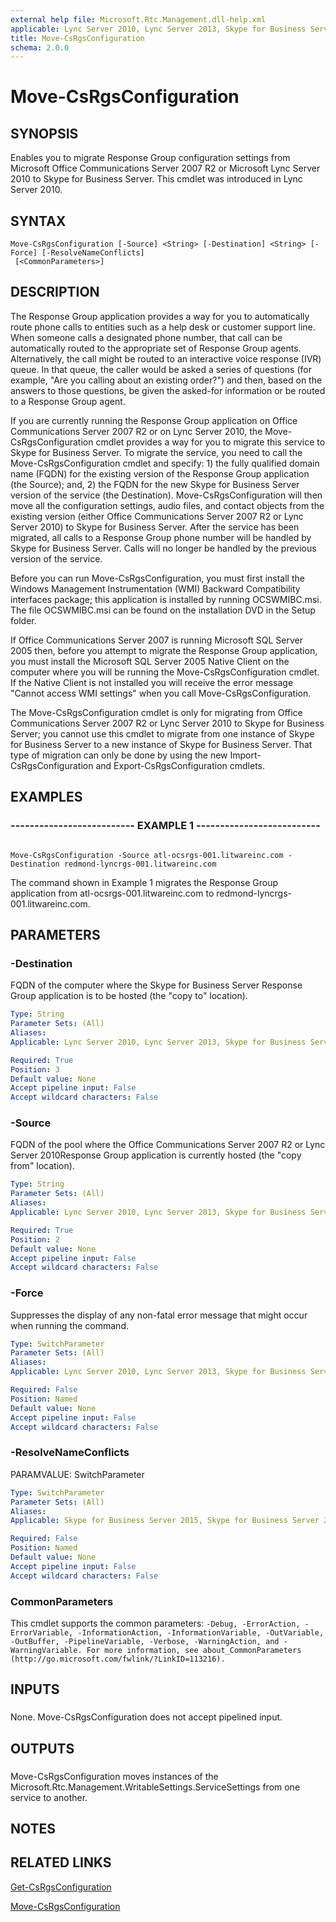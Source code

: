 ```yaml
---
external help file: Microsoft.Rtc.Management.dll-help.xml
applicable: Lync Server 2010, Lync Server 2013, Skype for Business Server 2015, Skype for Business Server 2019
title: Move-CsRgsConfiguration
schema: 2.0.0
---
```


# Move-CsRgsConfiguration

## SYNOPSIS

Enables you to migrate Response Group configuration settings from Microsoft Office Communications Server 2007 R2 or Microsoft Lync Server 2010 to Skype for Business Server.
This cmdlet was introduced in Lync Server 2010.



## SYNTAX

```
Move-CsRgsConfiguration [-Source] <String> [-Destination] <String> [-Force] [-ResolveNameConflicts]
 [<CommonParameters>]
```

## DESCRIPTION

The Response Group application provides a way for you to automatically route phone calls to entities such as a help desk or customer support line.
When someone calls a designated phone number, that call can be automatically routed to the appropriate set of Response Group agents.
Alternatively, the call might be routed to an interactive voice response (IVR) queue.
In that queue, the caller would be asked a series of questions (for example, "Are you calling about an existing order?") and then, based on the answers to those questions, be given the asked-for information or be routed to a Response Group agent.

If you are currently running the Response Group application on Office Communications Server 2007 R2 or on Lync Server 2010, the Move-CsRgsConfiguration cmdlet provides a way for you to migrate this service to Skype for Business Server.
To migrate the service, you need to call the Move-CsRgsConfiguration cmdlet and specify: 1) the fully qualified domain name (FQDN) for the existing version of the Response Group application (the Source); and, 2) the FQDN for the new Skype for Business Server version of the service (the Destination).
Move-CsRgsConfiguration will then move all the configuration settings, audio files, and contact objects from the existing version (either Office Communications Server 2007 R2 or Lync Server 2010) to Skype for Business Server.
After the service has been migrated, all calls to a Response Group phone number will be handled by Skype for Business Server.
Calls will no longer be handled by the previous version of the service.

Before you can run Move-CsRgsConfiguration, you must first install the Windows Management Instrumentation (WMI) Backward Compatibility interfaces package; this application is installed by running OCSWMIBC.msi.
The file OCSWMIBC.msi can be found on the installation DVD in the Setup folder.

If Office Communications Server 2007 is running Microsoft SQL Server 2005 then, before you attempt to migrate the Response Group application, you must install the Microsoft SQL Server 2005 Native Client on the computer where you will be running the Move-CsRgsConfiguration cmdlet.
If the Native Client is not installed you will receive the error message "Cannot access WMI settings" when you call Move-CsRgsConfiguration.

The Move-CsRgsConfiguration cmdlet is only for migrating from Office Communications Server 2007 R2 or Lync Server 2010 to Skype for Business Server; you cannot use this cmdlet to migrate from one instance of Skype for Business Server to a new instance of Skype for Business Server.
That type of migration can only be done by using the new Import-CsRgsConfiguration and Export-CsRgsConfiguration cmdlets.



## EXAMPLES

### -------------------------- EXAMPLE 1 -------------------------- 
```

Move-CsRgsConfiguration -Source atl-ocsrgs-001.litwareinc.com -Destination redmond-lyncrgs-001.litwareinc.com
```

The command shown in Example 1 migrates the Response Group application from atl-ocsrgs-001.litwareinc.com to redmond-lyncrgs-001.litwareinc.com.


## PARAMETERS

### -Destination

FQDN of the computer where the Skype for Business Server Response Group application is to be hosted (the "copy to" location).



```yaml
Type: String
Parameter Sets: (All)
Aliases: 
Applicable: Lync Server 2010, Lync Server 2013, Skype for Business Server 2015, Skype for Business Server 2019

Required: True
Position: 3
Default value: None
Accept pipeline input: False
Accept wildcard characters: False
```

### -Source

FQDN of the pool where the Office Communications Server 2007 R2 or Lync Server 2010Response Group application is currently hosted (the "copy from" location).



```yaml
Type: String
Parameter Sets: (All)
Aliases: 
Applicable: Lync Server 2010, Lync Server 2013, Skype for Business Server 2015, Skype for Business Server 2019

Required: True
Position: 2
Default value: None
Accept pipeline input: False
Accept wildcard characters: False
```

### -Force
Suppresses the display of any non-fatal error message that might occur when running the command.

```yaml
Type: SwitchParameter
Parameter Sets: (All)
Aliases: 
Applicable: Lync Server 2010, Lync Server 2013, Skype for Business Server 2015, Skype for Business Server 2019

Required: False
Position: Named
Default value: None
Accept pipeline input: False
Accept wildcard characters: False
```

### -ResolveNameConflicts
PARAMVALUE: SwitchParameter

```yaml
Type: SwitchParameter
Parameter Sets: (All)
Aliases: 
Applicable: Skype for Business Server 2015, Skype for Business Server 2019

Required: False
Position: Named
Default value: None
Accept pipeline input: False
Accept wildcard characters: False
```

### CommonParameters
This cmdlet supports the common parameters: `-Debug, -ErrorAction, -ErrorVariable, -InformationAction, -InformationVariable, -OutVariable, -OutBuffer, -PipelineVariable, -Verbose, -WarningAction, and -WarningVariable. For more information, see about_CommonParameters (http://go.microsoft.com/fwlink/?LinkID=113216).`

## INPUTS

###  
None.
Move-CsRgsConfiguration does not accept pipelined input.

## OUTPUTS

###  
Move-CsRgsConfiguration moves instances of the Microsoft.Rtc.Management.WritableSettings.ServiceSettings from one service to another.

## NOTES

## RELATED LINKS

[Get-CsRgsConfiguration](Get-CsRgsConfiguration.md)

[Move-CsRgsConfiguration](Move-CsRgsConfiguration.md)

